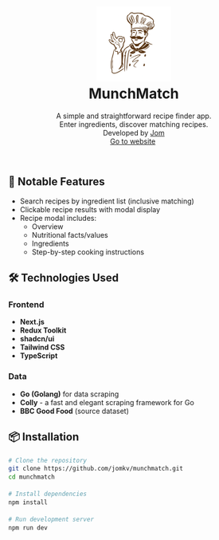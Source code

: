 <h1 align="center">
  <div align="center">
    <img alt="MunchMatch Logo" src="./app/favicon.ico" height="150px" width="auto"/>
  </div>
  MunchMatch
</h1>

<p align="center">
    A simple and straightforward recipe finder app.
    <br />
    Enter ingredients, discover matching recipes.
    <br />
    Developed by <a href="https://github.com/jomkv">Jom</a>
    <br />
    <a href="https://www.muchmatch-theta.vercel.app">Go to website</a>&nbsp;
</p>
<br/>

## 🥘 Notable Features

* Search recipes by ingredient list (inclusive matching)
* Clickable recipe results with modal display
* Recipe modal includes:
  - Overview
  - Nutritional facts/values
  - Ingredients
  - Step-by-step cooking instructions

## 🛠 Technologies Used

### Frontend
* **Next.js**
* **Redux Toolkit**
* **shadcn/ui**
* **Tailwind CSS**
* **TypeScript**

### Data
* **Go (Golang)** for data scraping
* **Colly** - a fast and elegant scraping framework for Go
* **BBC Good Food** (source dataset)

## 📦 Installation

```bash
# Clone the repository
git clone https://github.com/jomkv/munchmatch.git
cd munchmatch

# Install dependencies
npm install

# Run development server
npm run dev
